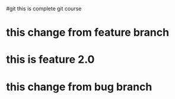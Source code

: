 #git
this is complete git course

# this change from feature branch
# this is feature 2.0
# this change from bug branch